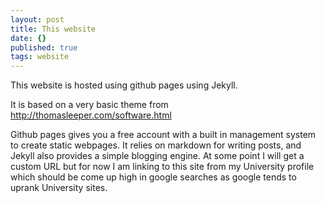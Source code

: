 ```yaml
---
layout: post
title: This website
date: {}
published: true
tags: website
---
```

This website is hosted using github pages using Jekyll. 

It is based on a very basic theme from http://thomasleeper.com/software.html

Github pages gives you a free account with a built in management system to create static webpages. It relies on markdown for writing posts, and Jekyll also provides a simple blogging engine. At some point I will get a custom URL but for now I am linking to this site from my University profile which should be come up high in google searches as google tends to uprank University sites. 